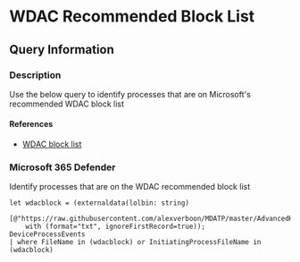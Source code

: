 # WDAC Recommended Block List

## Query Information

### Description

Use the below query to identify processes that are on Microsoft's recommended WDAC block list

#### References

- [WDAC block list](https://docs.microsoft.com/en-us/windows/security/threat-protection/windows-defender-application-control/microsoft-recommended-block-rules)


### Microsoft 365 Defender

Identify processes that are on the WDAC recommended block list

```kql
let wdacblock = (externaldata(lolbin: string)
    [@"https://raw.githubusercontent.com/alexverboon/MDATP/master/AdvancedHunting/Externaldata/wdacblockrules.txt"] 
    with (format="txt", ignoreFirstRecord=true));
DeviceProcessEvents 
| where FileName in (wdacblock) or InitiatingProcessFileName in (wdacblock)
```

